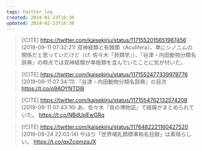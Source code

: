 ```yaml
---
tags: twitter_log
created: 2024-02-23T16:30
updated: 2024-02-23T16:30
---
```


> [!CITE] https://twitter.com/kaisekiriu/status/1171552015651987456 (2019-09-11 07:32:21)
> 双神経類と有棘類（Aculifera）、単にシノニムの関係だと思っていたけど（cf. 佐々木『貝類学』）、『谷津・内田動物分類名辞典』の時点では双神経類が単板類を含んでいたことに気が付いた。

> [!CITE] https://twitter.com/kaisekiriu/status/1171552477339979776 (2019-09-11 07:34:11)
> 『谷津・内田動物分類名辞典』の目次
> https://t.co/o9AOYNTDl8

> [!CITE] https://twitter.com/kaisekiriu/status/1171554762132574208 (2019-09-11 07:43:16)
> あ、佐々木『貝の博物誌』で経緯がまとめられていた。
> https://t.co/NBdUpEwGRq

> [!CITE] https://twitter.com/kaisekiriu/status/1176482221160427520 (2019-09-24 22:03:14)
> やはり「世界哺乳類標準和名目録」は素晴らしい。
> https://t.co/qxZcqmzqJX
